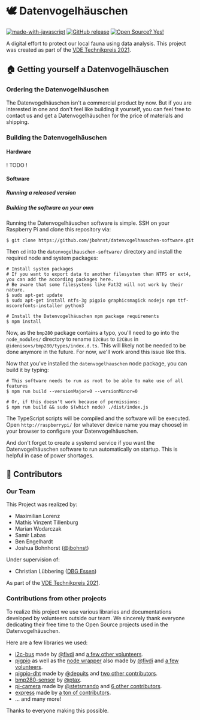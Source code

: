 # 🕊️ Datenvogelhäuschen

[![made-with-javascript](https://img.shields.io/badge/Made%20with-JavaScript-1f425f.svg)](https://www.javascript.com)
[![GitHub release](https://img.shields.io/github/release/jbohnst/datenvogelhauschen-software.svg)](https://github.com/jbohnst/datenvogelhauschen-software/releases/)
[![Open Source? Yes!](https://badgen.net/badge/Open%20Source%3F/Yes%21/blue?icon=github)](https://github.com/jbohnst/datenvogelhauschen-software)

A digital effort to protect our local fauna using data analysis.
This project was created as part of the [VDE Technikpreis 2021](https://www.vde-rhein-ruhr.de/de/youngnet-regional/schule-mint/technikpreis).


## 🏠 Getting yourself a Datenvogelhäuschen
### Ordering the Datenvogelhäuschen
The Datenvogelhäuschen isn't a commercial product by now. But if you are interested in one and don't
feel like building it yourself, you can feel free to contact us and get a Datenvogelhäuschen for the price
of materials and shipping.

### Building the Datenvogelhäuschen
#### Hardware
! TODO !

#### Software
##### Running a released version


##### Building the software on your own
Running the Datenvogelhäuschen software is simple. SSH on your Raspberry Pi and clone this repository via:

```shell
$ git clone https://github.com/jbohnst/datenvogelhauschen-software.git
```

Then `cd` into the `datenvogelhauschen-software/` directory and install the required node and system packages:

```shell
# Install system packages
# If you want to export data to another filesystem than NTFS or ext4, you can add the according packages here.
# Be aware that some filesystems like Fat32 will not work by their nature.
$ sudo apt-get update
$ sudo apt-get install ntfs-3g pigpio graphicsmagick nodejs npm ttf-mscorefonts-installer python3

# Install the Datenvogelhäuschen npm package requirements
$ npm install
```

Now, as the `bmp280` package contains a typo, you'll need to go into the `node_modules/`
directory to rename `I2cBus` to `I2CBus` in `@idenisovs/bmp280/types/index.d.ts`. This will
likely not be needed to be done anymore in the future. For now, we'll work arond this issue like this.

Now that you've installed the `datenvogelhauschen` node package, you can build it by typing:

```shell
# This software needs to run as root to be able to make use of all features
$ npm run build --versionMajor=0 --versionMinor=0

# Or, if this doesn't work because of permissions:
$ npm run build && sudo $(which node) ./dist/index.js
```

The TypeScript scripts will be compiled and the software will be executed. Open `http://raspberrypi/`
(or whatever device name you may choose) in your browser to configure your Datenvogelhäuschen.

And don't forget to create a systemd service if you want the Datenvogelhäuschen software to run
automatically on startup. This is helpful in case of power shortages.

## 👥 Contributors
### Our Team
This Project was realized by:
- Maximilian Lorenz
- Mathis Vinzent Tillenburg
- Marian Wodarczak
- Samir Labas
- Ben Engelhardt
- Joshua Bohnhorst ([@jbohnst](https://github.com/jbohnst))

Under supervision of:
- Christian Lübbering ([DBG Essen](https://dbgessen.eu/))

As part of the [VDE Technikpreis 2021](https://www.vde-rhein-ruhr.de/de/youngnet-regional/schule-mint/technikpreis).

### Contributions from other projects
To realize this project we use various libraries and documentations developed by volunteers
outside our team. We sincerely thank everyone dedicating their free time to the Open Source
projects used in the Datenvogelhäuschen.

Here are a few libraries we used:

- [i2c-bus](https://github.com/fivdi/i2c-bus) made by [@fivdi](https://github.com/fivadi) and
  [a few other volunteers](https://github.com/fivdi/i2c-bus/graphs/contributors).
- [pigpio](https://github.com/joan2937/pigpio) as well as the [node wrapper](https://github.com/fivdi/pigpio) also
  made by [@fivdi](https://github.com/fivadi) and [a few volunteers](https://github.com/fivdi/pigpio/graphs/contributors).
- [pigpio-dht](https://github.com/depuits/pigpio-dht) made by [@depuits](https://github.com/depuits) and
  [two other contributors](https://github.com/depuits/pigpio-dht/graphs/contributors).
- [bmp280-sensor](https://bitbucket.org/ptax/bmp280-sensor) by [@ptax](https://bitbucket.org/ptax).
- [pi-camera](https://github.com/stetsmando/pi-camera) made by [@stetsmando](https://github.com/stetsmando) and
  [6 other contributors](https://github.com/stetsmando/pi-camera/graphs/contributors).
- [express](https://github.com/expressjs/express) made by [a ton of contributors](https://github.com/expressjs/express/graphs/contributors).
- ... and many more!

Thanks to everyone making this possible.
